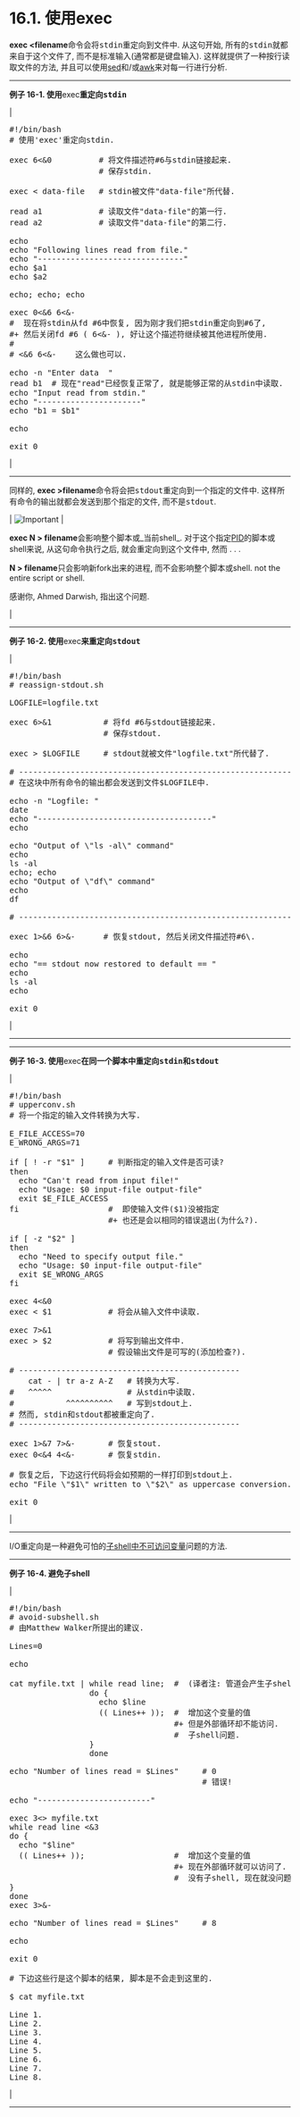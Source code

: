 # 16.1\. 使用exec

**exec <filename**命令会将<tt class="FILENAME">stdin</tt>重定向到文件中. 从这句开始, 所有的<tt class="FILENAME">stdin</tt>就都来自于这个文件了, 而不是标准输入(通常都是键盘输入). 这样就提供了一种按行读取文件的方法, 并且可以使用[sed](sedawk.md#SEDREF)和/或[awk](awk.md#AWKREF)来对每一行进行分析.

* * *

**例子 16-1\. 使用**exec**重定向<tt class="FILENAME">stdin</tt>**

| 

<pre class="PROGRAMLISTING">#!/bin/bash
# 使用'exec'重定向stdin. 

exec 6<&0          # 将文件描述符#6与stdin链接起来. 
                   # 保存stdin. 

exec < data-file   # stdin被文件"data-file"所代替. 

read a1            # 读取文件"data-file"的第一行. 
read a2            # 读取文件"data-file"的第二行. 

echo
echo "Following lines read from file."
echo "-------------------------------"
echo $a1
echo $a2

echo; echo; echo

exec 0<&6 6<&-
#  现在将stdin从fd #6中恢复, 因为刚才我们把stdin重定向到#6了, 
#+ 然后关闭fd #6 ( 6<&- ), 好让这个描述符继续被其他进程所使用. 
#
# <&6 6<&-    这么做也可以. 

echo -n "Enter data  "
read b1  # 现在"read"已经恢复正常了, 就是能够正常的从stdin中读取.
echo "Input read from stdin."
echo "----------------------"
echo "b1 = $b1"

echo

exit 0</pre>

 |

* * *

同样的, **exec >filename**命令将会把<tt class="FILENAME">stdout</tt>重定向到一个指定的文件中. 这样所有命令的输出就都会发送到那个指定的文件, 而不是<tt class="FILENAME">stdout</tt>.

| ![Important](./images/important.gif) | 

**exec N > filename**会影响整个脚本或_当前shell_. 对于这个指定[PID](special-chars.md#PROCESSIDREF)的脚本或shell来说, 从这句命令执行之后, 就会重定向到这个文件中, 然而 . . .

**N > filename**只会影响新fork出来的进程, 而不会影响整个脚本或shell. not the entire script or shell.

感谢你, Ahmed Darwish, 指出这个问题.

 |

* * *

**例子 16-2\. 使用**exec**来重定向<tt class="FILENAME">stdout</tt>**

| 

<pre class="PROGRAMLISTING">#!/bin/bash
# reassign-stdout.sh

LOGFILE=logfile.txt

exec 6>&1           # 将fd #6与stdout链接起来. 
                    # 保存stdout. 

exec > $LOGFILE     # stdout就被文件"logfile.txt"所代替了. 

# ----------------------------------------------------------- #
# 在这块中所有命令的输出都会发送到文件$LOGFILE中. 

echo -n "Logfile: "
date
echo "-------------------------------------"
echo

echo "Output of \"ls -al\" command"
echo
ls -al
echo; echo
echo "Output of \"df\" command"
echo
df

# ----------------------------------------------------------- #

exec 1>&6 6>&-      # 恢复stdout, 然后关闭文件描述符#6\. 

echo
echo "== stdout now restored to default == "
echo
ls -al
echo

exit 0</pre>

 |

* * *

* * *

**例子 16-3\. 使用**exec**在同一个脚本中重定向<tt class="FILENAME">stdin</tt>和<tt class="FILENAME">stdout</tt>**

| 

<pre class="PROGRAMLISTING">#!/bin/bash
# upperconv.sh
# 将一个指定的输入文件转换为大写. 

E_FILE_ACCESS=70
E_WRONG_ARGS=71

if [ ! -r "$1" ]     # 判断指定的输入文件是否可读? 
then
  echo "Can't read from input file!"
  echo "Usage: $0 input-file output-file"
  exit $E_FILE_ACCESS
fi                   #  即使输入文件($1)没被指定
                     #+ 也还是会以相同的错误退出(为什么?). 

if [ -z "$2" ]
then
  echo "Need to specify output file."
  echo "Usage: $0 input-file output-file"
  exit $E_WRONG_ARGS
fi

exec 4<&0
exec < $1            # 将会从输入文件中读取. 

exec 7>&1
exec > $2            # 将写到输出文件中. 
                     # 假设输出文件是可写的(添加检查?). 

# -----------------------------------------------
    cat - | tr a-z A-Z   # 转换为大写. 
#   ^^^^^                # 从stdin中读取. 
#           ^^^^^^^^^^   # 写到stdout上. 
# 然而, stdin和stdout都被重定向了. 
# -----------------------------------------------

exec 1>&7 7>&-       # 恢复stout.
exec 0<&4 4<&-       # 恢复stdin.

# 恢复之后, 下边这行代码将会如预期的一样打印到stdout上. 
echo "File \"$1\" written to \"$2\" as uppercase conversion."

exit 0</pre>

 |

* * *

I/O重定向是一种避免可怕的[子shell中不可访问变量](subshells.md#PARVIS)问题的方法.

* * *

**例子 16-4\. 避免子shell**

| 

<pre class="PROGRAMLISTING">#!/bin/bash
# avoid-subshell.sh
# 由Matthew Walker所提出的建议. 

Lines=0

echo

cat myfile.txt | while read line;  #  (译者注: 管道会产生子shell)
                 do {
                   echo $line
                   (( Lines++ ));  #  增加这个变量的值
                                   #+ 但是外部循环却不能访问. 
                                   #  子shell问题. 
                 }
                 done

echo "Number of lines read = $Lines"     # 0
                                         # 错误!

echo "------------------------"

exec 3<> myfile.txt
while read line <&3
do {
  echo "$line"
  (( Lines++ ));                   #  增加这个变量的值
                                   #+ 现在外部循环就可以访问了. 
                                   #  没有子shell, 现在就没问题了. 
}
done
exec 3>&-

echo "Number of lines read = $Lines"     # 8

echo

exit 0

# 下边这些行是这个脚本的结果, 脚本是不会走到这里的. 

$ cat myfile.txt

Line 1.
Line 2.
Line 3.
Line 4.
Line 5.
Line 6.
Line 7.
Line 8.</pre>

 |

* * *